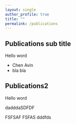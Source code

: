 ```yaml
---
layout: single
author_profile: true
title: ""
permalink: /publications
---
```


## Publications sub title

Hello word

* Chen Avin
* bla bla

## Publications2

Hello word

dadddaSDFDF

FSFSAF
FSFAS
dddfds
